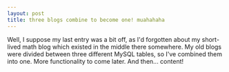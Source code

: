 ```yaml
---
layout: post
title: three blogs combine to become one! muahahaha
---
```


Well, I suppose my last entry was a bit off, as I'd forgotten about my short-lived math blog which existed in the middle there somewhere. My old blogs were divided between three different MySQL tables, so I've combined them into one. More functionality to come later. And then... content!
